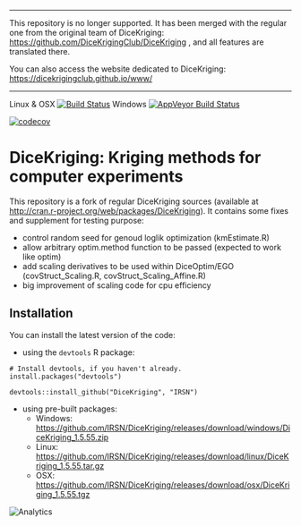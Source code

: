 ----

This repository is no longer supported. It has been merged with the regular one from the original team of DiceKriging: https://github.com/DiceKrigingClub/DiceKriging , and all features are translated there.

You can also access the website dedicated to DiceKriging: https://dicekrigingclub.github.io/www/

----


Linux & OSX [![Build Status](https://travis-ci.org/IRSN/DiceKriging.png)](https://travis-ci.org/IRSN/DiceKriging)
Windows [![AppVeyor Build Status](https://ci.appveyor.com/api/projects/status/github/DiceKrigingClub/DiceKriging-l4eun?branch=master&svg=true)](https://ci.appveyor.com/project/DiceKrigingClub/DiceKriging-l4eun)

[![codecov](https://codecov.io/gh/IRSN/DiceKriging/branch/master/graph/badge.svg)](https://codecov.io/gh/IRSN/DiceKriging)

# DiceKriging: Kriging methods for computer experiments

This repository is a fork of regular DiceKriging sources (available at http://cran.r-project.org/web/packages/DiceKriging).
It contains some fixes and supplement for testing purpose:

 * control random seed for genoud loglik optimization (kmEstimate.R)
 * allow arbitrary optim.method function to be passed (expected to work like optim)
 * add scaling derivatives to be used within DiceOptim/EGO (covStruct_Scaling.R, covStruct_Scaling_Affine.R)
 * big improvement of scaling code for cpu efficiency

Installation
------------

You can install the latest version of the code:

  * using the `devtools` R package:
```
# Install devtools, if you haven't already.
install.packages("devtools")

devtools::install_github("DiceKriging", "IRSN")
```
  * using pre-built packages:
    * Windows: https://github.com/IRSN/DiceKriging/releases/download/windows/DiceKriging_1.5.55.zip
    * Linux: https://github.com/IRSN/DiceKriging/releases/download/linux/DiceKriging_1.5.55.tar.gz
    * OSX: https://github.com/IRSN/DiceKriging/releases/download/osx/DiceKriging_1.5.55.tgz

![Analytics](https://ga-beacon.appspot.com/UA-109580-20/DiceKriging)
